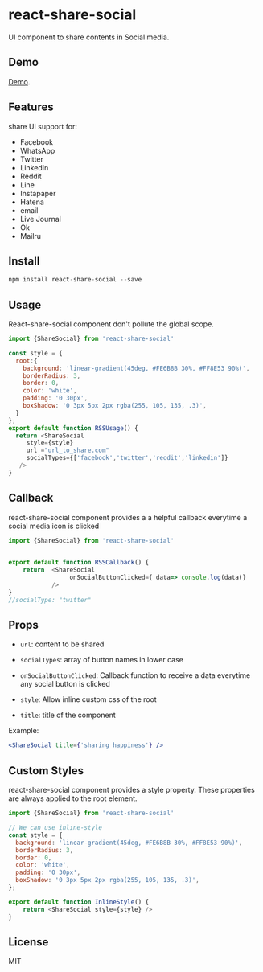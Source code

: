 # react-share-social

UI component to share contents in Social media.


## Demo

[Demo](https://sifatul.github.io/react-share-social/).


## Features

share UI support for:
  - Facebook
  - WhatsApp
  - Twitter 
  - LinkedIn 
  - Reddit 
  - Line 
  - Instapaper
  - Hatena
  - email  
  - Live Journal
  - Ok
  - Mailru

  
## Install

```js
npm install react-share-social --save
``` 
## Usage

React-share-social component don't pollute the global scope.

```js
import {ShareSocial} from 'react-share-social' 

const style = {
  root:{
    background: 'linear-gradient(45deg, #FE6B8B 30%, #FF8E53 90%)',
    borderRadius: 3,
    border: 0,
    color: 'white',
    padding: '0 30px',
    boxShadow: '0 3px 5px 2px rgba(255, 105, 135, .3)',
  }
};
export default function RSSUsage() {
  return <ShareSocial 
     style={style}
     url ="url_to_share.com"
     socialTypes={['facebook','twitter','reddit','linkedin']}
   />
}


```
## Callback

 react-share-social component provides a a helpful callback everytime a social media icon is clicked

```js
import {ShareSocial} from 'react-share-social' 
 

export default function RSSCallback() { 
    return  <ShareSocial  
                 onSocialButtonClicked={ data=> console.log(data)}    
            />
}
//socialType: "twitter"
```
## Props

- `url`: content to be shared 

- `socialTypes`: array of button names in lower case

- `onSocialButtonClicked`: Callback function to receive a data everytime any social button is clicked

- `style`: Allow inline custom css of the root

- `title`: title of the component

Example:

```jsx
<ShareSocial title={'sharing happiness'} />
```
## Custom Styles

 react-share-social component provides a style property. These properties are always applied to the root element.

```js
import {ShareSocial} from 'react-share-social' 

// We can use inline-style
const style = {
  background: 'linear-gradient(45deg, #FE6B8B 30%, #FF8E53 90%)',
  borderRadius: 3,
  border: 0,
  color: 'white',
  padding: '0 30px',
  boxShadow: '0 3px 5px 2px rgba(255, 105, 135, .3)',
};

export default function InlineStyle() { 
    return <ShareSocial style={style} />
}
```

## License

MIT

